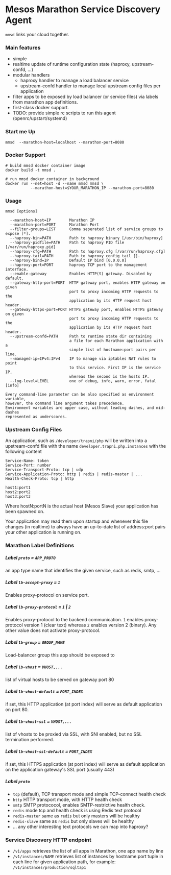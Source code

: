 # Mesos Marathon Service Discovery Agent

`mmsd` links your cloud together.

### Main features

- simple
- realtime update of runtime configuration state (haproxy, upstream-confd, ...)
- modular handlers
  - haproxy handler to manage a load balancer service
  - upstream-confd handler to manage local upstream config files per application
- filter apps to be exposed by load balancer (or service files) via labels
  from marathon app definitions.
- first-class docker support.
- TODO: provide simple rc scripts to run this agent (openrc/upstart/systemd)

### Start me Up

```!sh
mmsd  --marathon-host=localhost --marathon-port=8080
```

### Docker Support
```!sh
# build mmsd docker container image
docker build -t mmsd .

# run mmsd docker container in background
docker run --net=host -d --name mmsd mmsd \
           --marathon-host=$YOUR_MARATHON_IP --marathon-port=8080
```

### Usage

```
mmsd [options]

  --marathon-host=IP        Marathon IP
  --marathon-port=PORT      Marathon Port
  --filter-groups=LIST      Comma seperated list of service groups to expose [*].
  --haproxy-bin=PATH        Path to haproxy binary [/usr/bin/haproxy]
  --haproxy-pidfile=PATH    Path to haproxy PID file [/var/run/haproxy.pid]
  --haproxy-cfg=PATH        Path to haproxy.cfg [/var/run/haproxy.cfg]
  --haproxy-tail=PATH       Path to haproxy config tail [].
  --haproxy-bind=IP         Default IP bind [0.0.0.0]
  --haproxy-port=PORT       haproxy TCP port to the management interface.
  --enable-gateway          Enables HTTP(S) gateway. Disabled by default.
  --gateway-http-port=PORT  HTTP gateway port, enables HTTP gateway on given
                            port to proxy incoming HTTP requests to the
                            application by its HTTP request host header.
  --gateway-https-port=PORT HTTPS gateway port, enables HTTPS gateway on given 
                            port to proxy incoming HTTP requests to the
                            application by its HTTP request host header.
  --upstream-confd=PATH     Path to runtime state dir containing
                            a file for each Marathon application with a
                            simple list of hostname:port pairs per line.
  --managed-ip=IPv4:IPv4    IP to manage via iptables NAT rules to point
                            to this service. First IP is the service IP,
                            whereas the second is the hosts IP.
  --log-level=LEVEL         one of debug, info, warn, error, fatal [info]

Every command-line parameter can be also specified as environment variable,
however, the command line argument takes precedence.
Environment variables are upper case, without leading dashes, and mid-dashes
represented as underscores.
```

### Upstream Config Files

An application, such as `/developer/trapni/php` will be written
into a upstream-confd file with the name `developer.trapni.php.instances`
with the following content

```
Service-Name: token
Service-Port: number
Service-Transport-Proto: tcp | udp
Service-Application-Proto: http | redis | redis-master | ...
Health-Check-Proto: tcp | http

host1:port1
host2:port2
host3:port3
```

Where hostN:portN is the actual host (Mesos Slave) your application
has been spawned on.

Your application may read them upon startup and whenever this file changes
(in realtime) to always have an up-to-date list of address:port pairs
your other application is running on.

### Marathon Label Definitions

##### Label `proto` = `APP_PROTO`
an app type name that identifies the given service, such as redis, smtp, ...

##### Label `lb-accept-proxy` = `1`
Enables proxy-protocol on service port.

##### Label `lb-proxy-protocol` =  `1` \| `2`
Enables proxy-protocol to the backend communication. `1` enables proxy-protocol
version 1 (clear text) whereas `2` enables version 2 (binary).
Any other value does not activate proxy-protocol.

##### Label `lb-group` = `GROUP_NAME`
Load-balancer group this app should be exposed to

##### Label `lb-vhost` = `VHOST,...`
list of virtual hosts to be served on gateway port 80

##### Label `lb-vhost-default` = `PORT_INDEX`
if set, this HTTP application (at port index) will serve as default application on port 80.

##### Label `lb-vhost-ssl` = `VHOST,...`
list of vhosts to be proxied via SSL, with SNI enabled, but no SSL termination performed.

##### Label `lb-vhost-ssl-default` = `PORT_INDEX`
if set, this HTTPS application (at port index) will serve as default application
on the application gateway's SSL port (usually 443)

##### Label `proto`

- `tcp` (default), TCP transport mode and simple TCP-connect health check
- `http` HTTP transport mode, with HTTP health check
- `smtp` SMTP protococol, enables SMTP-restrictive health check.
- `redis` mode tcp and health check is using Redis text protocol
- `redis-master` same as `redis` but only masters will be healthy
- `redis-slave` same as `redis` but only slaves will be healthy
- ... any other interesting text protocols we can map into haproxy?

### Service Discovery HTTP endpoint

- `/v1/apps` retrieves the list of all apps in Marathon, one app name by line
- `/v1/instances/NAME` retrieves list of instances by hostname:port tuple in
  each line for given application path, for example:
  `/v1/instances/production/sqltap1`

